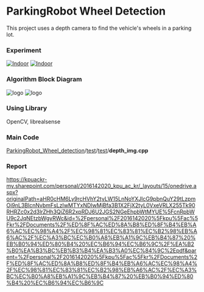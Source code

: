 # ParkingRobot Wheel Detection

This project uses a depth camera to find the vehicle's wheels in a parking lot.

###  Experiment
[![Indoor](https://img.youtube.com/vi/04kTc1E15Rc/maxresdefault.jpg)](https://youtu.be/04kTc1E15Rc)
[![Indoor](https://img.youtube.com/vi/Ew26ki-mbVg/maxresdefault.jpg)](https://youtu.be/Ew26ki-mbVg)


### Algorithm Block Diagram 
![logo](https://i.ibb.co/tKK5yx5/image.png)
![logo](https://i.ibb.co/qFLwZ1V/1.png)


### Using Library
OpenCV,  librealsense

### Main Code
 [ParkingRobot_Wheel_detection](https://github.com/jaeseok4104/ParkingRobot_Wheel_detection)/[test](https://github.com/jaeseok4104/ParkingRobot_Wheel_detection/tree/master/test)/[test](https://github.com/jaeseok4104/ParkingRobot_Wheel_detection/tree/master/test/test)/**depth_img.cpp**

### Report
https://kpuackr-my.sharepoint.com/personal/2016142020_kpu_ac_kr/_layouts/15/onedrive.aspx?originalPath=aHR0cHM6Ly9rcHVhY2tyLW15LnNoYXJlcG9pbnQuY29tLzpmOi9nL3BlcnNvbmFsLzIwMTYxNDIwMjBfa3B1X2FjX2tyL0VxeVRLX255Tk90RHRZc0x2d3lrZHh3QjZ6R2xpRDJ6U2JGS2NGeEhpbWtMYUE%5FcnRpbWU9c2JqNEtzbWgyRWc&id=%2Fpersonal%2F2016142020%5Fkpu%5Fac%5Fkr%2FDocuments%2F%ED%8F%AC%ED%8A%B8%ED%8F%B4%EB%A6%AC%EC%98%A4%2F%EC%98%81%EC%83%81%EC%B2%98%EB%A6%AC%2F%EC%A3%BC%EC%B0%A8%EB%A1%9C%EB%B4%87%20%EB%B0%94%ED%80%B4%20%EC%B6%94%EC%B6%9C%2F%EA%B2%B0%EA%B3%BC%EB%B3%B4%EA%B3%A0%EC%84%9C%2Epdf&parent=%2Fpersonal%2F2016142020%5Fkpu%5Fac%5Fkr%2FDocuments%2F%ED%8F%AC%ED%8A%B8%ED%8F%B4%EB%A6%AC%EC%98%A4%2F%EC%98%81%EC%83%81%EC%B2%98%EB%A6%AC%2F%EC%A3%BC%EC%B0%A8%EB%A1%9C%EB%B4%87%20%EB%B0%94%ED%80%B4%20%EC%B6%94%EC%B6%9C


